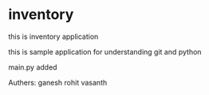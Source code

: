 # inventory
this is inventory application

this is sample application for understanding git and python

main.py added

Authers:
ganesh
rohit
vasanth

